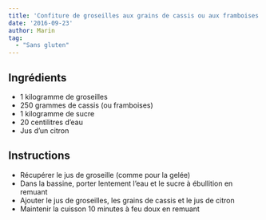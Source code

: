 ```yaml
---
title: 'Confiture de groseilles aux grains de cassis ou aux framboises'
date: '2016-09-23'
author: Marin
tag: 
  - "Sans gluten"
---
```

## Ingrédients
- 1 kilogramme de groseilles
- 250 grammes de cassis (ou framboises)
- 1 kilogramme de sucre
- 20 centilitres d’eau
- Jus d’un citron

## Instructions
- Récupérer le jus de groseille (comme pour la gelée)
- Dans la bassine, porter lentement l’eau et le sucre à ébullition en remuant
- Ajouter le jus de groseilles, les grains de cassis et le jus de citron
- Maintenir la cuisson 10 minutes à feu doux en remuant

